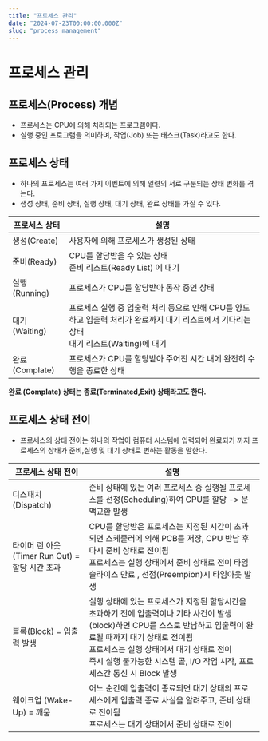 ```yaml
---
title: "프로세스 관리"
date: "2024-07-23T00:00:00.000Z"
slug: "process management"
---
```



# 프로세스 관리
## 프로세스(Process) 개념
* 프로세스는 CPU에 의해 처리되는 프로그램이다.
* 실행 중인 프로그램을 의미하며, 작업(Job) 또는 태스크(Task)라고도 한다.

## 프로세스 상태
* 하나의 프로세스는 여러 가지 이벤트에 의해 일련의 서로 구분되는 상태 변화를 겪는다.
* 생성 상태, 준비 상태, 실행 상태, 대기 상태, 완료 상태를 가질 수 있다.

| 프로세스 상태 | 설명 |
|--|--|
| 생성(Create) | 사용자에 의해 프로세스가 생성된 상태 |
| 준비(Ready) | CPU를 할당받을 수 있는 상태 <br> 준비 리스트(Ready List) 에 대기 |
| 실행(Running) | 프로세스가 CPU를 할당받아 동작 중인 상태 |
| 대기(Waiting) | 프로세스 실행 중 입출력 처리 등으로 인해 CPU를 양도하고 입출력 처리가 완료까지 대기 리스트에서 기다리는 상태 <br> 대기 리스트(Waiting)에 대기 |
| 완료(Complate) | 프로세스가 CPU를 할당받아 주어진 시간 내에 완전히 수행을 종료한 상태 |
**완료 (Complate) 상태는 종료(Terminated,Exit) 상태라고도 한다.**

## 프로세스 상태 전이
* 프로세스의 상태 전이는 하나의 작업이 컴퓨터 시스템에 입력되어 완료되기 까지 프로세스의 상태가 준비,실행 및 대기 상태로 변하는 활동을 말한다.

| 프로세스 상태 전이                          | 설명 |
|-------------------------------------|--|
| 디스패치 (Dispatch)                     | 준비 상태에 있는 여러 프로세스 중 실행될 프로세스를 선정(Scheduling)하여 CPU를 할당 -> 문맥교환 발생 |
| 타이머 런 아웃 (Timer Run Out) = 할당 시간 초과 | CPU를 할당받은 프로세스는 지정된 시간이 초과되면 스케줄러에 의해 PCB를 저장, CPU 반납 후 다시 준비 상태로 전이됨<br>프로세스는 실행 상태에서 준비 상태로 전이 타임 슬라이스 만료 , 선점(Preempion)시 타임아웃 발생 |
| 블록(Block) = 입출력 발생                  | 실행 상태에 있는 프로세스가 지정된 할당시간을 초과하기 전에 입출력이나 기타 사건이 발생(block)하면 CPU를 스스로 반납하고 입출력이 완료될 때까지 대기 상태로 전이됨<br> 프로세스는 실행 상태에서 대기 상태로 전이<br>즉시 실행 불가능한 시스템 콜, I/O 작업 시작, 프로세스간 통신 시 Block 발생 |
| 웨이크업 (Wake-Up) = 깨움                   | 어느 순간에 입출력이 종료되면 대기 상태의 프로세스에게 입출력 종료 사실을 알려주고, 준비 상태로 전이됨 <br> 프로세스는 대기 상태에서 준비 상태로 전이 |

